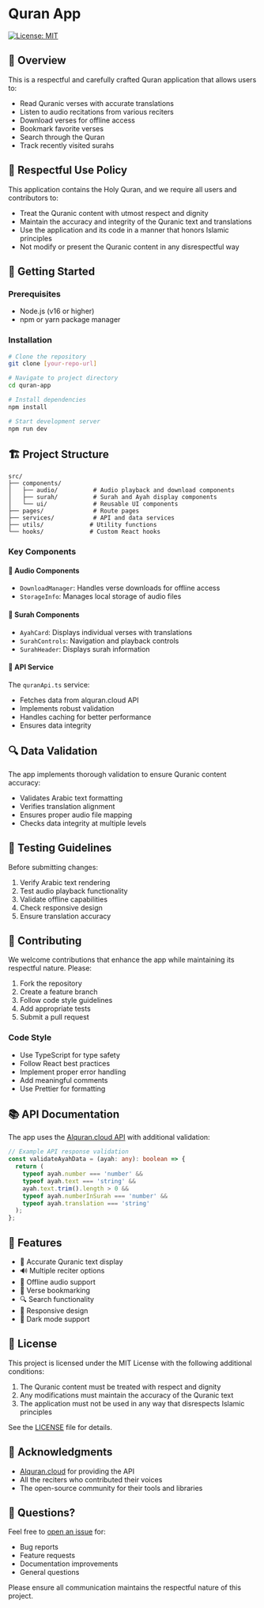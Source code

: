 # Quran App

[![License: MIT](https://img.shields.io/badge/License-MIT-yellow.svg)](https://opensource.org/licenses/MIT)

## 🌟 Overview

This is a respectful and carefully crafted Quran application that allows users to:
- Read Quranic verses with accurate translations
- Listen to audio recitations from various reciters
- Download verses for offline access
- Bookmark favorite verses
- Search through the Quran
- Track recently visited surahs

## 📜 Respectful Use Policy

This application contains the Holy Quran, and we require all users and contributors to:
- Treat the Quranic content with utmost respect and dignity
- Maintain the accuracy and integrity of the Quranic text and translations
- Use the application and its code in a manner that honors Islamic principles
- Not modify or present the Quranic content in any disrespectful way

## 🚀 Getting Started

### Prerequisites
- Node.js (v16 or higher)
- npm or yarn package manager

### Installation

```bash
# Clone the repository
git clone [your-repo-url]

# Navigate to project directory
cd quran-app

# Install dependencies
npm install

# Start development server
npm run dev
```

## 🏗️ Project Structure

```
src/
├── components/
│   ├── audio/          # Audio playback and download components
│   ├── surah/          # Surah and Ayah display components
│   └── ui/             # Reusable UI components
├── pages/              # Route pages
├── services/           # API and data services
├── utils/             # Utility functions
└── hooks/             # Custom React hooks
```

### Key Components

#### 🎵 Audio Components
- `DownloadManager`: Handles verse downloads for offline access
- `StorageInfo`: Manages local storage of audio files

#### 📖 Surah Components
- `AyahCard`: Displays individual verses with translations
- `SurahControls`: Navigation and playback controls
- `SurahHeader`: Displays surah information

#### 🔄 API Service
The `quranApi.ts` service:
- Fetches data from alquran.cloud API
- Implements robust validation
- Handles caching for better performance
- Ensures data integrity

## 🔍 Data Validation

The app implements thorough validation to ensure Quranic content accuracy:
- Validates Arabic text formatting
- Verifies translation alignment
- Ensures proper audio file mapping
- Checks data integrity at multiple levels

## 🧪 Testing Guidelines

Before submitting changes:
1. Verify Arabic text rendering
2. Test audio playback functionality
3. Validate offline capabilities
4. Check responsive design
5. Ensure translation accuracy

## 🤝 Contributing

We welcome contributions that enhance the app while maintaining its respectful nature. Please:

1. Fork the repository
2. Create a feature branch
3. Follow code style guidelines
4. Add appropriate tests
5. Submit a pull request

### Code Style
- Use TypeScript for type safety
- Follow React best practices
- Implement proper error handling
- Add meaningful comments
- Use Prettier for formatting

## 📚 API Documentation

The app uses the [Alquran.cloud API](https://alquran.cloud/api) with additional validation:

```typescript
// Example API response validation
const validateAyahData = (ayah: any): boolean => {
  return (
    typeof ayah.number === 'number' &&
    typeof ayah.text === 'string' &&
    ayah.text.trim().length > 0 &&
    typeof ayah.numberInSurah === 'number' &&
    typeof ayah.translation === 'string'
  );
};
```

## 📱 Features

- 🎯 Accurate Quranic text display
- 🔊 Multiple reciter options
- 💾 Offline audio support
- 🔖 Verse bookmarking
- 🔍 Search functionality
- 📱 Responsive design
- 🌙 Dark mode support

## 📄 License

This project is licensed under the MIT License with the following additional conditions:

1. The Quranic content must be treated with respect and dignity
2. Any modifications must maintain the accuracy of the Quranic text
3. The application must not be used in any way that disrespects Islamic principles

See the [LICENSE](LICENSE) file for details.

## 🙏 Acknowledgments

- [Alquran.cloud](https://alquran.cloud) for providing the API
- All the reciters who contributed their voices
- The open-source community for their tools and libraries

## 🤔 Questions?

Feel free to [open an issue](https://github.com/feysal-abdiwali/quran-app/issues) for:
- Bug reports
- Feature requests
- Documentation improvements
- General questions

Please ensure all communication maintains the respectful nature of this project.